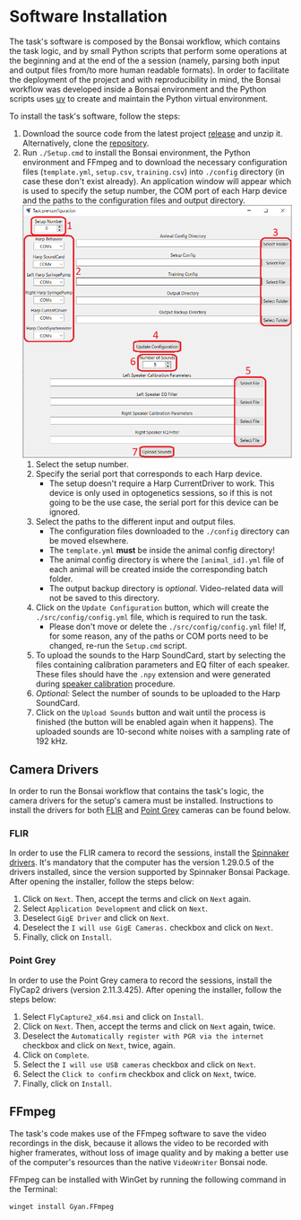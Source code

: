 # Software Installation

The task's software is composed by the Bonsai workflow, which contains the task logic, and by small Python scripts that perform some operations at the beginning and at the end of the a session (namely, parsing both input and output files from/to more human readable formats). In order to facilitate the deployment of the project and with reproducibility in mind, the Bonsai workflow was developed inside a Bonsai environment and the Python scripts uses [uv](https://github.com/astral-sh/uv) to create and maintain the Python virtual environment.

To install the task's software, follow the steps:
1. Download the source code from the latest project [release](https://github.com/fchampalimaud/CDC.SoundLateralizationTask/releases/latest) and unzip it. Alternatively, clone the [repository](https://github.com/fchampalimaud/CDC.SoundLateralizationTask).
2. Run `./Setup.cmd` to install the Bonsai environment, the Python environment and FFmpeg and to download the necessary configuration files (`template.yml`, `setup.csv`, `training.csv`) into `./config` directory (in case these don't exist already). An application window will appear which is used to specify the setup number, the COM port of each Harp device and the paths to the configuration files and output directory.
![Configuration GUI](../images/config_gui.png)
    1. Select the setup number.
    2. Specify the serial port that corresponds to each Harp device.
        - The setup doesn't require a Harp CurrentDriver to work. This device is only used in optogenetics sessions, so if this is not going to be the use case, the serial port for this device can be ignored.
    3. Select the paths to the different input and output files.
        - The configuration files downloaded to the `./config` directory can be moved elsewhere.
        - The `template.yml` **must** be inside the animal config directory!
        - The animal config directory is where the `[animal_id].yml` file of each animal will be created inside the corresponding batch folder.
        - The output backup directory is _optional_. Video-related data will not be saved to this directory.
    4. Click on the `Update Configuration` button, which will create the `./src/config/config.yml` file, which is required to run the task.
        - Please don't move or delete the `./src/config/config.yml` file! If, for some reason, any of the paths or COM ports need to be changed, re-run the `Setup.cmd` script.
    5. To upload the sounds to the Harp SoundCard, start by selecting the files containing calibration parameters and EQ filter of each speaker. These files should have the `.npy` extension and were generated during [speaker calibration](https://fchampalimaud.github.io/cdc-speaker-calibration/) procedure.
    6. _Optional:_ Select the number of sounds to be uploaded to the Harp SoundCard.
    7. Click on the `Upload Sounds` button and wait until the process is finished (the button will be enabled again when it happens). The uploaded sounds are 10-second white noises with a sampling rate of 192 kHz.

## Camera Drivers
In order to run the Bonsai workflow that contains the task's logic, the camera drivers for the setup's camera must be installed. Instructions to install the drivers for both [FLIR](#flir) and [Point Grey](#point-grey) cameras can be found below.

### FLIR
In order to use the FLIR camera to record the sessions, install the [Spinnaker drivers](https://flir.netx.net/file/asset/54630/original/attachment). It's mandatory that the computer has the version 1.29.0.5 of the drivers installed, since the version supported by Spinnaker Bonsai Package. After opening the installer, follow the steps below:
1. Click on `Next`. Then, accept the terms and click on `Next` again.
2. Select `Application Development` and click on `Next`.
3. Deselect `GigE Driver` and click on `Next`.
4. Deselect the `I will use GigE Cameras.` checkbox and click on `Next`.
5. Finally, click on `Install`.

### Point Grey
In order to use the Point Grey camera to record the sessions, install the FlyCap2 drivers (version 2.11.3.425). After opening the installer, follow the steps below:
1. Select `FlyCapture2_x64.msi` and click on `Install`.
2. Click on `Next`. Then, accept the terms and click on `Next` again, twice.
3. Deselect the `Automatically register with PGR via the internet` checkbox and click on `Next`, twice, again.
4. Click on `Complete`.
5. Select the `I will use USB cameras` checkbox and click on `Next`.
6. Select the `Click to confirm` checkbox and click on `Next`, twice.
7. Finally, click on `Install`.

## FFmpeg
The task's code makes use of the FFmpeg software to save the video recordings in the disk, because it allows the video to be recorded with higher framerates, without loss of image quality and by making a better use of the computer's resources than the native `VideoWriter` Bonsai node.

FFmpeg can be installed with WinGet by running the following command in the Terminal:

```
winget install Gyan.FFmpeg
```
